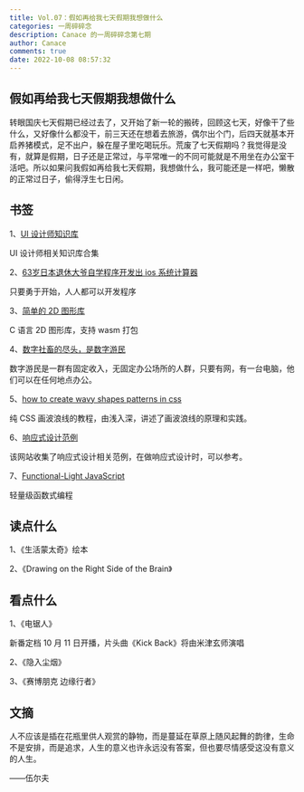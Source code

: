 ```yaml
---
title: Vol.07：假如再给我七天假期我想做什么
categories: 一周碎碎念
description: Canace 的一周碎碎念第七期
author: Canace
comments: true
date: 2022-10-08 08:57:32
---
```

## 假如再给我七天假期我想做什么

转眼国庆七天假期已经过去了，又开始了新一轮的搬砖，回顾这七天，好像干了些什么，又好像什么都没干，前三天还在想着去旅游，偶尔出个门，后四天就基本开启养猪模式，足不出户，躲在屋子里吃喝玩乐。荒废了七天假期吗？我觉得是没有，就算是假期，日子还是正常过，与平常唯一的不同可能就是不用坐在办公室干活吧。所以如果问我假如再给我七天假期，我想做什么，我可能还是一样吧，懒散的正常过日子，偷得浮生七日闲。

## 书签

1、[UI 设计师知识库](http://www.supermancall.com/)

UI 设计师相关知识库合集

2、[63岁日本退休大爷自学程序开发出 ios 系统计算器](https://mainichi.jp/english/articles/20220916/p2a/00m/0sc/017000c)

只要勇于开始，人人都可以开发程序

3、[简单的 2D 图形库](https://github.com/tsoding/olive.c)

C 语言 2D 图形库，支持 wasm 打包

4、[数字社畜的尽头，是数字游民](https://www.ifanr.com/1501861?utm_source=rss&utm_medium=rss&utm_campaign=)

数字游民是一群有固定收入，无固定办公场所的人群，只要有网，有一台电脑，他们可以在任何地点办公。

5、[how to create wavy shapes patterns in css](https://css-tricks.com/how-to-create-wavy-shapes-patterns-in-css/)

纯 CSS 画波浪线的教程，由浅入深，讲述了画波浪线的原理和实践。

6、[响应式设计范例](https://mediaqueri.es/)

该网站收集了响应式设计相关范例，在做响应式设计时，可以参考。

7、[Functional-Light JavaScript](https://github.com/getify/Functional-Light-JS)

轻量级函数式编程

## 读点什么

1、《生活蒙太奇》绘本

2、《Drawing on the Right Side of the Brain》

## 看点什么

1、《电锯人》

新番定档 10 月 11 日开播，片头曲《Kick Back》将由米津玄师演唱

2、《隐入尘烟》

3、《赛博朋克 边缘行者》

## 文摘

人不应该是插在花瓶里供人观赏的静物，而是蔓延在草原上随风起舞的韵律，生命不是安排，而是追求，人生的意义也许永远没有答案，但也要尽情感受这没有意义的人生。

——伍尔夫